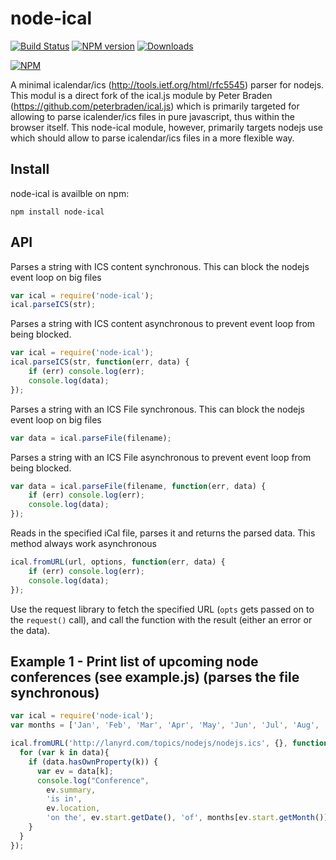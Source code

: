 # node-ical
[![Build Status](https://travis-ci.org/jens-maus/node-ical.png)](https://travis-ci.org/jens-maus/node-ical)
[![NPM version](http://img.shields.io/npm/v/node-ical.svg)](https://www.npmjs.com/package/node-ical)
[![Downloads](https://img.shields.io/npm/dm/node-ical.svg)](https://www.npmjs.com/package/node-ical)

[![NPM](https://nodei.co/npm/node-ical.png?downloads=true)](https://nodei.co/npm/node-ical/)

A minimal icalendar/ics (http://tools.ietf.org/html/rfc5545) parser for nodejs. This modul is a direct fork
of the ical.js module by Peter Braden (https://github.com/peterbraden/ical.js) which is primarily targeted
for allowing to parse icalender/ics files in pure javascript, thus within the browser itself. This node-ical
module, however, primarily targets nodejs use which should allow to parse icalendar/ics files in a more flexible
way.

## Install
node-ical is availble on npm:

    npm install node-ical

## API
Parses a string with ICS content synchronous. This can block the nodejs event loop on big files
```js
var ical = require('node-ical');
ical.parseICS(str);
```

Parses a string with ICS content asynchronous to prevent event loop from being blocked.
```js
var ical = require('node-ical');
ical.parseICS(str, function(err, data) {
    if (err) console.log(err);
    console.log(data);
});
```

Parses a string with an ICS File synchronous. This can block the nodejs event loop on big files
```js
var data = ical.parseFile(filename);
```

Parses a string with an ICS File asynchronous to prevent event loop from being blocked.
```js
var data = ical.parseFile(filename, function(err, data) {
    if (err) console.log(err);
    console.log(data);
});
```

Reads in the specified iCal file, parses it and returns the parsed data. This method always work asynchronous
```js
ical.fromURL(url, options, function(err, data) {
    if (err) console.log(err);
    console.log(data);
});
```

Use the request library to fetch the specified URL (```opts``` gets passed on to the ```request()``` call), and call the function with the result (either an error or the data).

## Example 1 - Print list of upcoming node conferences (see example.js) (parses the file synchronous)
```js
var ical = require('node-ical');
var months = ['Jan', 'Feb', 'Mar', 'Apr', 'May', 'Jun', 'Jul', 'Aug', 'Sep', 'Oct', 'Nov', 'Dec'];

ical.fromURL('http://lanyrd.com/topics/nodejs/nodejs.ics', {}, function(err, data) {
  for (var k in data){
    if (data.hasOwnProperty(k)) {
      var ev = data[k];
      console.log("Conference",
        ev.summary,
        'is in',
        ev.location,
        'on the', ev.start.getDate(), 'of', months[ev.start.getMonth()]);
    }
  }
});
```
